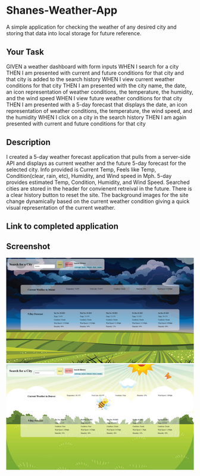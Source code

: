 # Shanes-Weather-App

A simple application for checking the weather of any desired city and storing that
data into local storage for future reference.

## Your Task

GIVEN a weather dashboard with form inputs
WHEN I search for a city
THEN I am presented with current and future conditions for that city and that city is added to the search history
WHEN I view current weather conditions for that city
THEN I am presented with the city name, the date, an icon representation of weather conditions, the temperature, the humidity, and the wind speed
WHEN I view future weather conditions for that city
THEN I am presented with a 5-day forecast that displays the date, an icon representation of weather conditions, the temperature, the wind speed, and the humidity
WHEN I click on a city in the search history
THEN I am again presented with current and future conditions for that city

## Description

I created a 5-day weather forecast application that pulls from a server-side API and displays as current weather and the future 
5-day forecast for the selected city. Info provided is Current Temp, Feels like Temp, Condition(clear, rain, etc), Humidity, and 
Wind speed in Mph.  5-day provides estimated Temp, Condition, Humidity, and Wind Speed. Searched cities are stored in the header for
convienent retreival in the future. There is a clear history button to reset the site. The background images for the site change
dynamically based on the current weather condition giving a quick visual representation of the current weather.

## Link to completed application 

## Screenshot 

![ScreenshotCloudy](./images/CloudyScreenshot.png)
![ScreenshotSunny](./images/SunnyScreenshot.png)